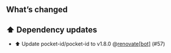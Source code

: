 ## What’s changed

## ⬆️ Dependency updates

- ⬆️ Update pocket-id/pocket-id to v1.8.0 @[renovate[bot]](https://github.com/apps/renovate) (#57)
